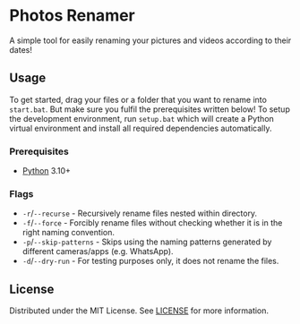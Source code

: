 # Photos Renamer

A simple tool for easily renaming your pictures and videos according to their dates!

## Usage

To get started, drag your files or a folder that you want to rename into `start.bat`. But make sure you fulfil the prerequisites written below! To setup the development environment, run `setup.bat` which will create a Python virtual environment and install all required dependencies automatically.

### Prerequisites

- [Python](https://python.org) 3.10+

### Flags

- `-r`/`--recurse` - Recursively rename files nested within directory.
- `-f`/`--force` - Forcibly rename files without checking whether it is in the right naming convention.
- `-p`/`--skip-patterns` - Skips using the naming patterns generated by different cameras/apps (e.g. WhatsApp).
- `-d`/`--dry-run` - For testing purposes only, it does not rename the files.

## License

Distributed under the MIT License. See [LICENSE](LICENSE) for more information.